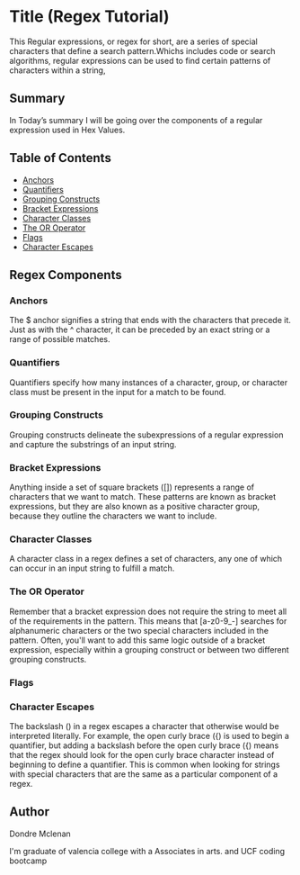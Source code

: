 # Title (Regex Tutorial)

This Regular expressions, or regex for short, are a series of special characters that define a search pattern.Whichs includes code or search algorithms, regular expressions can be used to find certain patterns of characters within a string, 

## Summary

In Today’s summary  I will be going over the components of a regular expression used in Hex Values. 

## Table of Contents

- [Anchors](#anchors)
- [Quantifiers](#quantifiers)
- [Grouping Constructs](#grouping-constructs)
- [Bracket Expressions](#bracket-expressions)
- [Character Classes](#character-classes)
- [The OR Operator](#the-or-operator)
- [Flags](#flags)
- [Character Escapes](#character-escapes)

## Regex Components

### Anchors
The $ anchor signifies a string that ends with the characters that precede it. Just as with the ^ character, it can be preceded by an exact string or a range of possible matches.
### Quantifiers
Quantifiers specify how many instances of a character, group, or character class must be present in the input for a match to be found.
### Grouping Constructs
Grouping constructs delineate the subexpressions of a regular expression and capture the substrings of an input string.

### Bracket Expressions
Anything inside a set of square brackets ([]) represents a range of characters that we want to match. These patterns are known as bracket expressions, but they are also known as a positive character group, because they outline the characters we want to include. 
### Character Classes
A character class in a regex defines a set of characters, any one of which can occur in an input string to fulfill a match.
### The OR Operator
Remember that a bracket expression does not require the string to meet all of the requirements in the pattern. This means that [a-z0-9_-] searches for alphanumeric characters or the two special characters included in the pattern. Often, you'll want to add this same logic outside of a bracket expression, especially within a grouping construct or between two different grouping constructs.
### Flags

### Character Escapes
The backslash (\) in a regex escapes a character that otherwise would be interpreted literally. For example, the open curly brace ({) is used to begin a quantifier, but adding a backslash before the open curly brace (\{) means that the regex should look for the open curly brace character instead of beginning to define a quantifier. This is common when looking for strings with special characters that are the same as a particular component of a regex.
## Author

Dondre Mclenan

I'm graduate of valencia college with a Associates in arts. and UCF coding bootcamp
